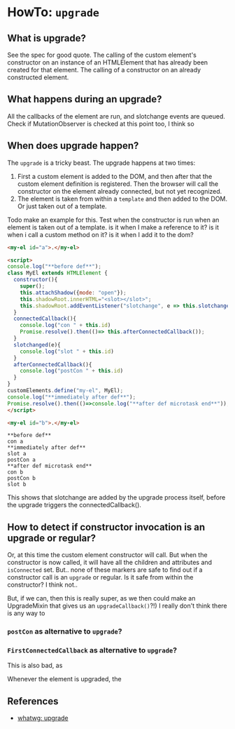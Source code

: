 # HowTo: `upgrade`

## What is upgrade?

See the spec for good quote.
The calling of the custom element's constructor on an instance of an HTMLElement 
that has already been created for that element.
The calling of a constructor on an already constructed element.

## What happens during an upgrade?

All the callbacks of the element are run, and slotchange events are queued.
Check if MutationObserver is checked at this point too, I think so

## When does upgrade happen?

The `upgrade` is a tricky beast. The upgrade happens at two times:
1. First a custom element is added to the DOM, and then after that the custom element definition is registered.
Then the browser will call the constructor on the element already connected, but not yet recognized.
2. The element is taken from within a `template` and then added to the DOM. Or just taken out of a template.

Todo make an example for this.
Test when the constructor is run when an element is taken out of a template.
is it when I make a reference to it?
is it when i call a custom method on it?
is it when I add it to the dom?

```html
<my-el id="a">.</my-el>

<script>
console.log("**before def**");  
class MyEl extends HTMLElement {
  constructor(){
    super();
    this.attachShadow({mode: "open"});
    this.shadowRoot.innerHTML="<slot></slot>";
    this.shadowRoot.addEventListener("slotchange", e => this.slotchanged(e));
  }
  connectedCallback(){
    console.log("con " + this.id)
    Promise.resolve().then(()=> this.afterConnectedCallback());
  }
  slotchanged(e){
    console.log("slot " + this.id)
  }
  afterConnectedCallback(){
    console.log("postCon " + this.id)
  }
}
customElements.define("my-el", MyEl);
console.log("**immediately after def**");
Promise.resolve().then(()=>console.log("**after def microtask end**"));
</script>              

<my-el id="b">.</my-el>
```

```
**before def**
con a
**immediately after def**
slot a
postCon a
**after def microtask end**
con b
postCon b
slot b
```
This shows that slotchange are added by the upgrade process itself, before the upgrade triggers the connectedCallback().

## How to detect if constructor invocation is an upgrade or regular?

Or, at this time the custom element constructor will call.
But when the constructor is now called, it will have all the children and attributes and `isConnected` set.
But.. none of these markers are safe to find out if a constructor call is an `upgrade` or regular.
Is it safe from within the constructor? I think not..

But, if we can, then this is really super, as we then could make an UpgradeMixin that gives us an `upgradeCallback()`?!)
I really don't think there is any way to 

### `postCon` as alternative to `upgrade`?
### `FirstConnectedCallback` as alternative to `upgrade`?

This is also bad, as 


Whenever the element is upgraded, the 

## References
 * [whatwg: upgrade](https://html.spec.whatwg.org/multipage/custom-elements.html#custom-elements-upgrades-examples)